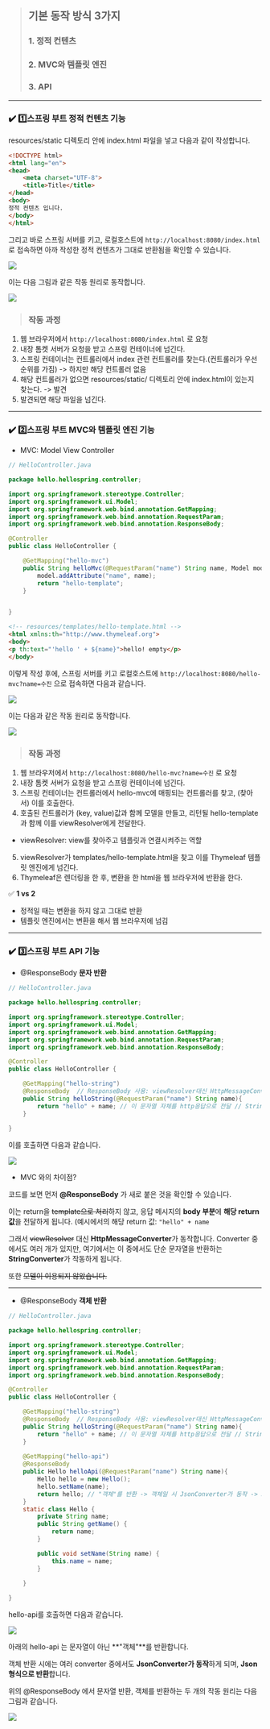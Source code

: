 > ## 기본 동작 방식 3가지
> ### 1. 정적 컨텐츠
> ### 2. MVC와 템플릿 엔진
> ### 3. API

---

### ✔️ 1️⃣스프링 부트 정적 컨텐츠 기능

resources/static 디렉토리 안에 index.html 파일을 넣고 다음과 같이 작성합니다.

```html
<!DOCTYPE html>
<html lang="en">
<head>
    <meta charset="UTF-8">
    <title>Title</title>
</head>
<body>
정적 컨텐츠 입니다.
</body>
</html>
```

그리고 바로 스프링 서버를 키고,
로컬호스트에 ```http://localhost:8080/index.html``` 로 접속하면 아까 작성한 정적 컨텐츠가 그대로 반환됨을 확인할 수 있습니다.

![](https://velog.velcdn.com/images/ssssujini99/post/d826e5be-3b9a-4abb-b00b-13f588b90274/image.png)

이는 다음 그림과 같은 작동 원리로 동작합니다.

![](https://velog.velcdn.com/images/ssssujini99/post/5596158e-dba4-4f58-9819-c7440ed3aef4/image.png)


> ###  작동 과정
1. 웹 브라우저에서 ```http://localhost:8080/index.html``` 로 요청
2. 내장 톰켓 서버가 요청을 받고 스프링 컨테이너에 넘긴다.
3. 스프링 컨테이너는 컨트롤러에서 index 관련 컨트롤러를 찾는다.(컨트롤러가 우선순위를 가짐) -> 하지만 해당 컨트롤러 없음
4. 해당 컨트롤러가 없으면 resources/static/ 디렉토리 안에 index.html이 있는지 찾는다. -> 발견
5. 발견되면 해당 파일을 넘긴다.

---

### ✔️ 2️⃣스프링 부트 MVC와 템플릿 엔진 기능

* MVC: Model View Controller


```java
// HelloController.java 

package hello.hellospring.controller;

import org.springframework.stereotype.Controller;
import org.springframework.ui.Model;
import org.springframework.web.bind.annotation.GetMapping;
import org.springframework.web.bind.annotation.RequestParam;
import org.springframework.web.bind.annotation.ResponseBody;

@Controller
public class HelloController {

    @GetMapping("hello-mvc")
    public String helloMvc(@RequestParam("name") String name, Model model){
        model.addAttribute("name", name);
        return "hello-template";
    }


}

```


```html
<!-- resources/templates/hello-template.html -->
<html xmlns:th="http://www.thymeleaf.org">
<body>
<p th:text="'hello ' + ${name}">hello! empty</p>
</body>
```


이렇게 작성 후에,
스프링 서버를 키고 로컬호스트에 ```http://localhost:8080/hello-mvc?name=수진``` 으로 접속하면 다음과 같습니다.


![](https://velog.velcdn.com/images/ssssujini99/post/4adc80c6-be67-4e53-9264-acee04bf5b20/image.png)




이는 다음과 같은 작동 원리로 동작합니다.

![](https://velog.velcdn.com/images/ssssujini99/post/20b5ea6c-607f-4862-9403-8a93fdafe8f3/image.png)


> ###  작동 과정
1. 웹 브라우저에서 ```http://localhost:8080/hello-mvc?name=수진``` 로 요청
2. 내장 톰켓 서버가 요청을 받고 스프링 컨테이너에 넘긴다.
3. 스프링 컨테이너는 컨트롤러에서 hello-mvc에 매핑되는 컨트롤러를 찾고, (찾아서) 이를 호출한다.
4. 호출된 컨트롤러가 (key, value)값과 함께 모델을 만들고, 리턴될 hello-template과 함께 이를 viewResolver에게 전달한다.
* viewResolver: view를 찾아주고 템플릿과 연결시켜주는 역할
5. viewResolver가 templates/hello-template.html을 찾고 이를 Thymeleaf 템플릿 엔진에게 넘긴다.
6. Thymeleaf은 렌더링을 한 후, 변환을 한 html을 웹 브라우저에 반환을 한다.



✅ **1 vs 2**
* 정적일 때는 변환을 하지 않고 그대로 반환
* 템플릿 엔진에서는 변환을 해서 웹 브라우저에 넘김

---


### ✔️ 3️⃣스프링 부트 API 기능

* @ResponseBody **문자 반환**

```java
// HelloController.java 

package hello.hellospring.controller;

import org.springframework.stereotype.Controller;
import org.springframework.ui.Model;
import org.springframework.web.bind.annotation.GetMapping;
import org.springframework.web.bind.annotation.RequestParam;
import org.springframework.web.bind.annotation.ResponseBody;

@Controller
public class HelloController {

    @GetMapping("hello-string")
    @ResponseBody  // ResponseBody 사용: viewResolver대신 HttpMessageConverter가 동작
    public String helloString(@RequestParam("name") String name){
        return "hello" + name; // 이 문자열 자체를 http응답으로 전달 // StringConverter 가 동작 -> 문자열 그대로 반환
    }
    
}

```


이를 호출하면 다음과 같습니다.

![](https://velog.velcdn.com/images/ssssujini99/post/8bf55920-926d-45e5-ab95-d213ae0beb52/image.png)


* MVC 와의 차이점?

코드를 보면 먼저 **@ResponseBody** 가 새로 붙은 것을 확인할 수 있습니다.

이는 return을 ~~template으로 처리~~하지 않고,
응답 메시지의 **body 부분**에 **해당 return 값**을 전달하게 됩니다.
(예시에서의 해당 return 값:  ```"hello" + name```

그래서 ~~viewResolver~~ 대신 **HttpMessageConverter**가 동작합니다.
Converter 중에서도 여러 개가 있지만,
여기에서는 이 중에서도 단순 문자열을 반환하는 **StringConverter**가 작동하게 됩니다.

또한 ~~모델이 이용되지 않았습니다.~~

---


* @ResponseBody **객체 반환**

```java
// HelloController.java 

package hello.hellospring.controller;

import org.springframework.stereotype.Controller;
import org.springframework.ui.Model;
import org.springframework.web.bind.annotation.GetMapping;
import org.springframework.web.bind.annotation.RequestParam;
import org.springframework.web.bind.annotation.ResponseBody;

@Controller
public class HelloController {

    @GetMapping("hello-string")
    @ResponseBody  // ResponseBody 사용: viewResolver대신 HttpMessageConverter가 동작
    public String helloString(@RequestParam("name") String name){
        return "hello" + name; // 이 문자열 자체를 http응답으로 전달 // StringConverter 가 동작 -> 문자열 그대로 반환
    }
    
    @GetMapping("hello-api")
    @ResponseBody
    public Hello helloApi(@RequestParam("name") String name){
        Hello hello = new Hello();
        hello.setName(name);
        return hello; // "객체"를 반환 -> 객체일 시 JsonConverter가 동작 -> Json형식으로 반환
    }
    static class Hello {
        private String name;
        public String getName() {
            return name;
        }

        public void setName(String name) {
            this.name = name;
        }

    }
    
}

```

hello-api를 호출하면 다음과 같습니다.

![](https://velog.velcdn.com/images/ssssujini99/post/58ca4cc0-5dfe-4cdb-8d3c-32784d1a1972/image.png)


아래의 hello-api 는 문자열이 아닌 **"객체"**를 반환합니다.

객체 반환 시에는 여러 converter 중에서도 **JsonConverter가 동작**하게 되며,
**Json형식으로 반환**합니다.


위의 @ResponseBody 에서 문자열 반환, 객체를 반환하는 두 개의 작동 원리는 다음 그림과 같습니다.

![](https://velog.velcdn.com/images/ssssujini99/post/9a96a5a0-6aff-4441-960b-1c7cba125094/image.png)